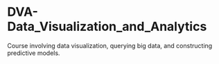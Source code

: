 # DVA-Data_Visualization_and_Analytics
Course involving data visualization, querying big data, and constructing predictive models.
